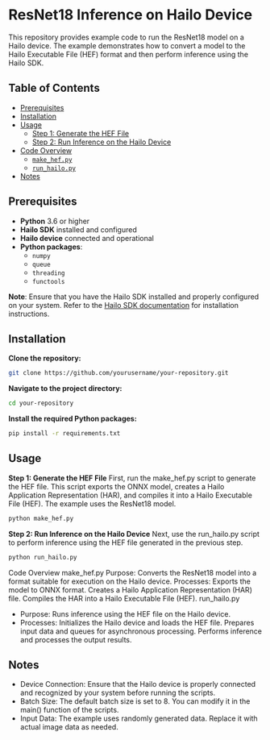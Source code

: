 # ResNet18 Inference on Hailo Device

This repository provides example code to run the ResNet18 model on a Hailo device. The example demonstrates how to convert a model to the Hailo Executable File (HEF) format and then perform inference using the Hailo SDK.

## Table of Contents

- [Prerequisites](#prerequisites)
- [Installation](#installation)
- [Usage](#usage)
  - [Step 1: Generate the HEF File](#step-1-generate-the-hef-file)
  - [Step 2: Run Inference on the Hailo Device](#step-2-run-inference-on-the-hailo-device)
- [Code Overview](#code-overview)
  - [`make_hef.py`](#make_hefpy)
  - [`run_hailo.py`](#run_hailopy)
- [Notes](#notes)

## Prerequisites

- **Python** 3.6 or higher
- **Hailo SDK** installed and configured
- **Hailo device** connected and operational
- **Python packages**:
  - `numpy`
  - `queue`
  - `threading`
  - `functools`

**Note**: Ensure that you have the Hailo SDK installed and properly configured on your system. Refer to the [Hailo SDK documentation](https://docs.hailo.ai/) for installation instructions.

## Installation

**Clone the repository:**

   ```bash
   git clone https://github.com/yourusername/your-repository.git
```
**Navigate to the project directory:**
```bash
cd your-repository
```
**Install the required Python packages:**

```bash
pip install -r requirements.txt
```

## Usage
**Step 1: Generate the HEF File**
First, run the make_hef.py script to generate the HEF file. This script exports the ONNX model, creates a Hailo Application Representation (HAR), and compiles it into a Hailo Executable File (HEF). The example uses the ResNet18 model.

```bash
python make_hef.py
```
**Step 2: Run Inference on the Hailo Device**
Next, use the run_hailo.py script to perform inference using the HEF file generated in the previous step.

```bash
python run_hailo.py
```
Code Overview
make_hef.py
Purpose: Converts the ResNet18 model into a format suitable for execution on the Hailo device.
Processes:
Exports the model to ONNX format.
Creates a Hailo Application Representation (HAR) file.
Compiles the HAR into a Hailo Executable File (HEF).
run_hailo.py
- Purpose: Runs inference using the HEF file on the Hailo device.
- Processes:
Initializes the Hailo device and loads the HEF file.
Prepares input data and queues for asynchronous processing.
Performs inference and processes the output results.

## Notes
- Device Connection: Ensure that the Hailo device is properly connected and recognized by your system before running the scripts.
- Batch Size: The default batch size is set to 8. You can modify it in the main() function of the scripts.
- Input Data: The example uses randomly generated data. Replace it with actual image data as needed.
